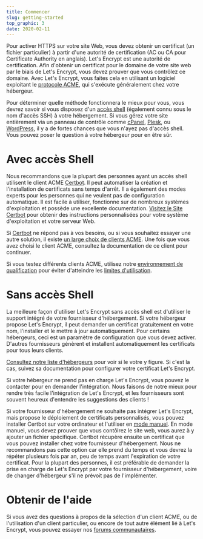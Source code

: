 ```yaml
---
title: Commencer
slug: getting-started
top_graphic: 3
date: 2020-02-11
---
```


Pour activer HTTPS sur votre site Web, vous devez obtenir un certificat (un fichier particulier) à partir d'une autorité de certification (AC ou CA pour Certificate Authority en anglais). Let's Encrypt est une autorité de certification. Afin d'obtenir un certificat pour le domaine de votre site web par le biais de Let's Encrypt, vous devez prouver que vous contrôlez ce domaine. Avec Let's Encrypt, vous faites cela en utilisant un logiciel exploitant le [protocole ACME](https://tools.ietf.org/html/rfc8555), qui s'exécute généralement chez votre hébergeur.

Pour déterminer quelle méthode fonctionnera le mieux pour vous, vous devrez savoir si vous disposez d'un [accès shell](https://en.wikipedia.org/wiki/Shell_account) (également connu sous le nom d'accès SSH) à votre hébergement. Si vous gérez votre site entièrement via un panneau de contrôle comme [cPanel](https://cpanel.net/), [Plesk](https://www.plesk.com/), ou [WordPress](https://wordpress.org/), il y a de fortes chances que vous n'ayez pas d'accès shell. Vous pouvez poser le question à votre hébergeur pour en être sûr.

# Avec accès Shell

Nous recommandons que la plupart des personnes ayant un accès shell utilisent le client ACME [Certbot]. Il peut automatiser la création et l'installation de certificats sans temps d'arrêt. Il a également des modes experts pour les personnes qui ne veulent pas de configuration automatique. Il est facile à utiliser, fonctionne sur de nombreux systèmes d'exploitation et possède une excellente documentation. [Visitez le Site Certbot][Certbot] pour obtenir des instructions personnalisées pour votre système d'exploitation et votre serveur Web.

Si [Certbot] ne répond pas à vos besoins, ou si vous souhaitez essayer une autre solution, il existe [un large choix de clients ACME](/fr/docs/client-options). Une fois que vous avez choisi le client ACME, consultez la documentation de ce client pour continuer.

Si vous testez différents clients ACME, utilisez notre [environnement de qualification](/fr/docs/staging-environment) pour éviter d'atteindre les [limites d'utilisation](/fr/docs/rate-limits).

[Certbot]: https://certbot.eff.org/  "Certbot"

# Sans accès Shell

La meilleure façon d'utiliser Let's Encrypt sans accès shell est d'utiliser le support intégré de votre fournisseur d'hébergement. Si votre hébergeur propose Let's Encrypt, il peut demander un certificat gratuitement en votre nom, l'installer et le mettre à jour automatiquement. Pour certains hébergeurs, ceci est un paramètre de configuration que vous devez activer. D'autres fournisseurs génèrent et installent  automatiquement les certificats pour tous leurs clients.

[Consultez notre liste d'hébergeurs](https://community.letsencrypt.org/t/web-hosting-who-support-lets-encrypt/6920) pour voir si le votre y figure. Si c'est la cas, suivez sa documentation pour configurer votre certificat Let's Encrypt.

Si votre hébergeur ne prend pas en charge Let's Encrypt, vous pouvez le contacter pour en demander l'intégration. Nous faisons de notre mieux pour rendre très facile l'intégration de Let's Encrypt, et les fournisseurs sont souvent heureux d'entendre les suggestions des clients !

Si votre fournisseur d'hébergement ne souhaite pas intégrer Let's Encrypt, mais propose le déploiement de certificats personnalisés, vous pouvez installer Certbot sur votre ordinateur et l'utiliser en [mode manuel](https://certbot.eff.org/docs/using.html#manual). En mode manuel, vous devez prouver que vous contôlrez le site web, vous aurez à y ajouter un fichier spécifique. Certbot récupère ensuite un certificat que vous pouvez installer chez votre fournisseur d'hébergement. Nous ne recommandons pas cette option car elle prend du temps et vous devrez la répéter plusieurs fois par an, peu de temps avant l'expiration de votre certificat. Pour la plupart des personnes, il est préférable de demander la prise en charge de Let's Encrypt par votre fournisseur d'hébergement, voire de changer d'hébergeur s'il ne prévoit pas de l'implémenter.

# Obtenir de l'aide

Si vous avez des questions à propos de la sélection d'un client ACME, ou de l'utilisation d'un client particulier, ou encore de tout autre élément lié à Let's Encrypt, vous pouvez essayer nos [forums communautaires](https://community.letsencrypt.org/).
